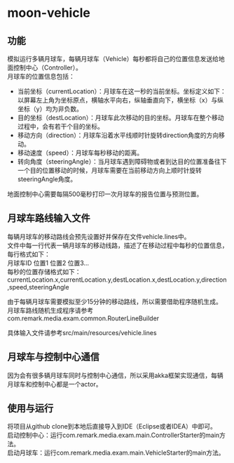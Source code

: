 # moon-vehicle
## 功能
模拟运行多辆月球车，每辆月球车（Vehicle）每秒都将自己的位置信息发送给地面控制中心（Controller）。  
月球车的位置信息包括：  
* 当前坐标（currentLocation）：月球车在这一秒的当前坐标。坐标定义如下：以屏幕左上角为坐标原点，横轴水平向右，纵轴垂直向下，横坐标（x）与纵坐标（y）均为非负数。
* 目的坐标（destLocation）：月球车此次移动的目的坐标。月球车在整个移动过程中，会有若干个目的坐标。
* 移动方向（direction）：月球车沿着水平线顺时针旋转direction角度的方向移动。
* 移动速度（speed）：月球车每秒移动的距离。
* 转向角度（steeringAngle）：当月球车遇到障碍物或者到达目的位置准备往下一个目的位置移动的时候，月球车需要在当前移动方向上顺时针旋转steeringAngle角度。

地面控制中心需要每隔500毫秒打印一次月球车的报告位置与预测位置。
## 月球车路线输入文件
每辆月球车的移动路线会预先设置好并保存在文件vehicle.lines中。  
文件中每一行代表一辆月球车的移动线路，描述了在移动过程中每秒的位置信息，每行格式如下：  
月球车ID 位置1 位置2 位置3...  
每秒的位置存储格式如下：  
currentLocation.x,currentLocation.y,destLocation.x,destLocation.y,direction,speed,steeringAngle

由于每辆月球车需要模拟至少15分钟的移动路线，所以需要借助程序随机生成。  
月球车路线随机生成程序请参考com.remark.media.exam.common.RouterLineBuilder

具体输入文件请参考src/main/resources/vehicle.lines
## 月球车与控制中心通信
因为会有很多辆月球车同时与控制中心通信，所以采用akka框架实现通信，每辆月球车和控制中心都是一个actor。
## 使用与运行
将项目从github clone到本地后直接导入到IDE（Eclipse或者IDEA）中即可。  
启动控制中心：运行com.remark.media.exam.main.ControllerStarter的main方法。  
启动月球车：运行com.remark.media.exam.main.VehicleStarter的main方法。
